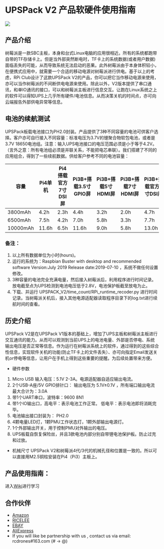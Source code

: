 ﻿# UPSPack V2 产品软硬件使用指南

![](https://github.com/rcdrones/UPSPACK_V2/raw/master/images/ups.JPG)

## 产品介绍
树莓派是一款SBC主板，本身和台式Linux电脑的应用很相近。所有的系统都跑带自带的TF存储卡上。但是当外部突然断电时，TF卡上的系统数据(或者用户数据)面临丢失的可能，从而导致系统无法启动的恶果。此外树莓派由于本身体积较小，在便携式应用中，就需要一个合适的移动电源对树莓派进行供电。基于以上的考虑，RPi Club设计了这款UPSPack V2的产品，你可以把它当作移动电源来使用，亦可以当作树莓派的不间断供电电源来使用。除此以外，V2版本提供了串口通讯，和单IO通讯的接口，可以和树莓派主板进行信息交互。让跑在Linux系统之上的软件可以得知UPS上几乎所有硬件/电池信息。从而决策关机的时间点，亦可向云端报告外部供电异常等信息。

## 电池的续航测试
UPSPack板载电池接口为PH2.0封装。产品提供了3种不同容量的电池可供客户选择。客户亦可自行接入不同容量：标准电压为3.7V的锂聚合物软包电池，或者是3.7V 18650电池组。注意：输入UPS电池接口的电压范围必须是小于等于4.2V。（言外之意：所有电池组必须是并联关系，不能把电芯串联）。我们搭建了不同的应用组合，得到了一些续航数据。供给客户参考不同的电池容量：


|  容量  |   Pi4单机  |  Pi4搭载官方7寸DSI屏  |  Pi3B+搭载3.5寸GPIO屏  |  Pi3B+搭载5寸HDMI屏  |  Pi3B+搭载7寸HDMI屏  |  Pi3B+搭载官方7寸DSI屏  |
|--------|------------|-----------------------|------------------------|----------------------|----------------------|-------------------------|
|3800mAh |  4.2h     |      2.3h              |   4.4h                |     3.2h             |          2.0h         |        4.7h             |
|6500mAh |   7.5h     |  4.2h                 |   7.0h                 |     5.8h             |          3.3h       |        7.7h              |
|10000mAh |   11.6h      |  6.5h                |   11.6h                 |     9.0h              |          5.8h         |        13.0h             |
### 备注：
1. 以上所有数据单位为小时(hours)。
2. 运行的系统为：Raspbian Buster with desktop and recommended software Version:July 2019 Release date:2019-07-10 ，系统不做任何设置修改。
3. 3种容量的电池完全充满电量，然后接入树莓派后，利用程序进行时间记录。放电截至点为UPS检测到电池电压低于2.8V，电池保护板截至放电为止。 
4. 下载、并运行 UPSPACK_V2/time_count/RPi_runtime_recoder.py 进行时间记录。当树莓派关机后，接入其他电源适配器读取程序目录下的log.txt进行续航时间的查看。


## 历史介绍
UPSPack V2是在UPSPack V1版本的基础上，增加了UPS主板和树莓派主板进行交互通讯的能力。从而可以观测到当前UPS上的电池电量、外部是否停电、系统输出电压是否正常等信息。作为运行在树莓派系统上的软件，通过得到的这些综合性信息，实现软件关机的功能(防止TF卡上的文件丢失）、亦可向指定Email发送关机or停电等信息，让用户在手机上得到这些重要的提醒。为后续处置带来方便。

* 硬件参数
1. Micro USB 输入电压：5.1V 2-3A。电源适配器自适应输出电流。
2. 2个USB-A座/5V GPIO排针口： 输出电压为 5.1V±0.1V  ，所有端口输出电流最大合计为：3.0A 
3. 带1个UART串口，波特率：9600 8N1
4. 带1个IO输出口，高电平：表示电池工作正常。 低电平：表示电池即将消耗完毕。
5. 电池输出接口封装为： PH2.0
6. 4颗电量LED灯，1颗PMU工作状态灯，1颗外部输出电源灯。
7. 1个外部输出开关，用于控制PMU对外输出的电压。
8. UPS板载自恢复保险丝，并且3款电池内部分别自带锂电池保护板。防止过充和过放。 


* 机械尺寸
UPSPack V2和树莓派4代/3代的机械孔径和位置是一致的。所以可以直接用M2.5铜柱安装在Pi4（Pi3）主板上。


## 产品使用指南：
进入[Wiki](https://github.com/rcdrones/upspack_v2/wiki)进行学习


## 合作伙伴
* [Amazon](https://www.amazon.com/MakerFocus-Raspberry-Standard-Expansion-Cellphone/dp/B01LAEX7J0)
* [RICELEE](https://ricelee.com/product/raspberry-pi-ups-lithium-battery-expansion-board)
* [EBAY](https://www.ebay.com/itm/UPS-Raspberry-Pi-Lithium-Battery-Expansion-Board-with-3800mAh-Lithium-Battery-/173685870116?_trksid=p2385738.m4383.l4275.c10)
* [AliExpress](https://www.aliexpress.com/item/UPS-Lithium-Battery-Expansion-Board-with-3800mAh-Lithium-Battery-for-Raspberry-Pi-Durable/32990788550.html)
* If you will like be partnership with us , contact us via email: rcdrones#163.com (# -> @)

